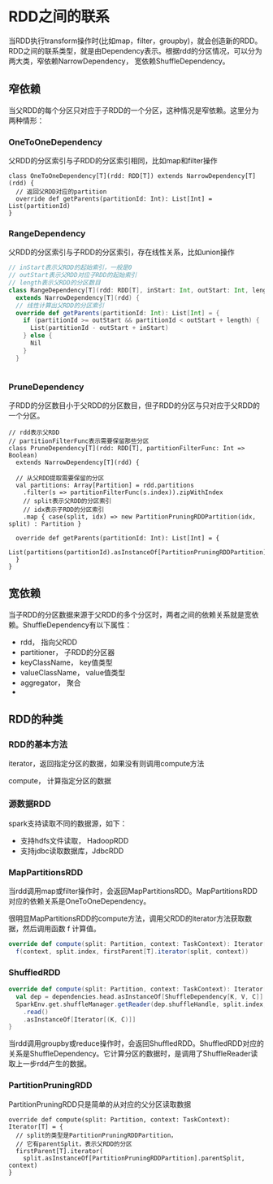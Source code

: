 # RDD之间的联系 #

当RDD执行transform操作时(比如map，filter，groupby)，就会创造新的RDD。RDD之间的联系类型，就是由Dependency表示。根据rdd的分区情况，可以分为两大类，窄依赖NarrowDependency， 宽依赖ShuffleDependency。

## 窄依赖 ##

当父RDD的每个分区只对应于子RDD的一个分区，这种情况是窄依赖。这里分为两种情形：

### OneToOneDependency ###

父RDD的分区索引与子RDD的分区索引相同，比如map和filter操作

```
class OneToOneDependency[T](rdd: RDD[T]) extends NarrowDependency[T](rdd) {
  // 返回父RDD对应的partition
  override def getParents(partitionId: Int): List[Int] = List(partitionId)
}
```

### RangeDependency ###

父RDD的分区索引与子RDD的分区索引，存在线性关系，比如union操作

```scala
// inStart表示父RDD的起始索引，一般是0
// outStart表示父RDD对应子RDD的起始索引
// length表示父RDD的分区数目
class RangeDependency[T](rdd: RDD[T], inStart: Int, outStart: Int, length: Int)
  extends NarrowDependency[T](rdd) {
  // 线性计算出父RDD的分区索引
  override def getParents(partitionId: Int): List[Int] = {
    if (partitionId >= outStart && partitionId < outStart + length) {
      List(partitionId - outStart + inStart)
    } else {
      Nil
    }
  }
  
```

### PruneDependency ###

子RDD的分区数目小于父RDD的分区数目，但子RDD的分区与只对应于父RDD的一个分区。 

```
// rdd表示父RDD
// partitionFilterFunc表示需要保留那些分区
class PruneDependency[T](rdd: RDD[T], partitionFilterFunc: Int => Boolean)
  extends NarrowDependency[T](rdd) {

  // 从父RDD提取需要保留的分区
  val partitions: Array[Partition] = rdd.partitions
    .filter(s => partitionFilterFunc(s.index)).zipWithIndex
    // split表示父RDD的分区索引
    // idx表示子RDD的分区索引
    .map { case(split, idx) => new PartitionPruningRDDPartition(idx, split) : Partition }

  override def getParents(partitionId: Int): List[Int] = {
    List(partitions(partitionId).asInstanceOf[PartitionPruningRDDPartition].parentSplit.index)
  }
}
```



## 宽依赖 ##

当子RDD的分区数据来源于父RDD的多个分区时，两者之间的依赖关系就是宽依赖。ShuffleDependency有以下属性：

* rdd， 指向父RDD
* partitioner， 子RDD的分区器
* keyClassName， key值类型
* valueClassName， value值类型
* aggregator， 聚合
* 

## RDD的种类 ##

### RDD的基本方法 ###

iterator，返回指定分区的数据，如果没有则调用compute方法

compute， 计算指定分区的数据

### 源数据RDD ###

spark支持读取不同的数据源，如下：

* 支持hdfs文件读取， HadoopRDD
* 支持jdbc读取数据库，JdbcRDD

### MapPartitionsRDD ###

当rdd调用map或filter操作时，会返回MapPartitionsRDD。MapPartitionsRDD对应的依赖关系是OneToOneDependency。

很明显MapPartitionsRDD的compute方法，调用父RDD的iterator方法获取数据，然后调用函数 f 计算值。

```scala
override def compute(split: Partition, context: TaskContext): Iterator[U] =
  f(context, split.index, firstParent[T].iterator(split, context))
```

### ShuffledRDD ###

```scala
override def compute(split: Partition, context: TaskContext): Iterator[(K, C)] = {
  val dep = dependencies.head.asInstanceOf[ShuffleDependency[K, V, C]]
  SparkEnv.get.shuffleManager.getReader(dep.shuffleHandle, split.index, split.index + 1, context)
    .read()
    .asInstanceOf[Iterator[(K, C)]]
}
```

当rdd调用groupby或reduce操作时，会返回ShuffledRDD。ShuffledRDD对应的关系是ShuffleDependency。它计算分区的数据时，是调用了ShuffleReader读取上一步rdd产生的数据。

### PartitionPruningRDD ###

PartitionPruningRDD只是简单的从对应的父分区读取数据

```
override def compute(split: Partition, context: TaskContext): Iterator[T] = {
  // split的类型是PartitionPruningRDDPartition， 
  // 它有parentSplit，表示父RDD的分区
  firstParent[T].iterator(
    split.asInstanceOf[PartitionPruningRDDPartition].parentSplit, context)
}
```

